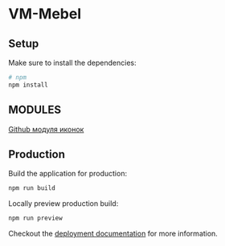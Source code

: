 # VM-Mebel

## Setup

Make sure to install the dependencies:

```bash
# npm
npm install
```

## MODULES
[Github модуля иконок](https://github.com/nuxt-modules/icon)

## Production

Build the application for production:

```bash
npm run build
```

Locally preview production build:

```bash
npm run preview
```

Checkout the [deployment documentation](https://v3.nuxtjs.org/guide/deploy/presets) for more information.

